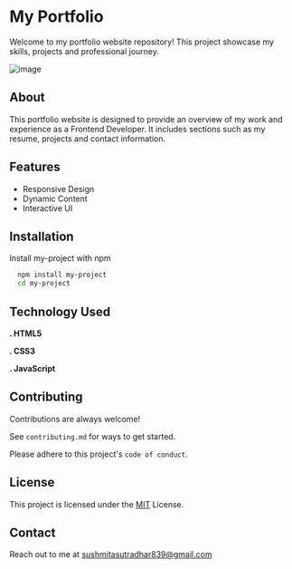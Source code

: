 
# My Portfolio

Welcome to my portfolio website repository! This project showcase my skills, projects and professional journey.


![image](https://github.com/I-m-Sushmita/portfolio/assets/144529647/3a37af35-c218-4abc-a857-cde156c60c7c)

## About
     
   This portfolio website is designed to provide an overview of my work and experience as a Frontend Developer. It includes sections such as my resume, projects and contact information.  
## Features

- Responsive Design
- Dynamic Content
- Interactive UI


## Installation

Install my-project with npm

```bash 
  npm install my-project
  cd my-project
```
    
## Technology Used

   **. HTML5**

   **. CSS3** 

  **. JavaScript**

## Contributing

Contributions are always welcome!

See `contributing.md` for ways to get started.

Please adhere to this project's `code of conduct`.


## License

This project is licensed under the [MIT](https://choosealicense.com/licenses/mit/) License.


## Contact

Reach out to me at
 sushmitasutradhar839@gmail.com


